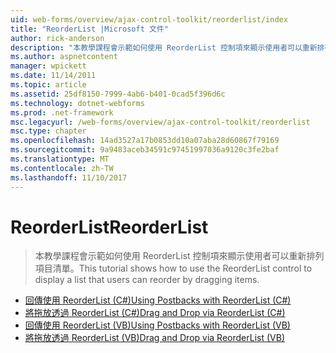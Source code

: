 ```yaml
---
uid: web-forms/overview/ajax-control-toolkit/reorderlist/index
title: "ReorderList |Microsoft 文件"
author: rick-anderson
description: "本教學課程會示範如何使用 ReorderList 控制項來顯示使用者可以重新排列項目清單。"
ms.author: aspnetcontent
manager: wpickett
ms.date: 11/14/2011
ms.topic: article
ms.assetid: 25df8150-7999-4ab6-b401-0cad5f396d6c
ms.technology: dotnet-webforms
ms.prod: .net-framework
msc.legacyurl: /web-forms/overview/ajax-control-toolkit/reorderlist
msc.type: chapter
ms.openlocfilehash: 14ad3527a17b0853dd10a07aba28d60867f79169
ms.sourcegitcommit: 9a9483aceb34591c97451997036a9120c3fe2baf
ms.translationtype: MT
ms.contentlocale: zh-TW
ms.lasthandoff: 11/10/2017
---
```

<a name="reorderlist"></a><span data-ttu-id="b5362-103">ReorderList</span><span class="sxs-lookup"><span data-stu-id="b5362-103">ReorderList</span></span>
====================
> <span data-ttu-id="b5362-104">本教學課程會示範如何使用 ReorderList 控制項來顯示使用者可以重新排列項目清單。</span><span class="sxs-lookup"><span data-stu-id="b5362-104">This tutorial shows how to use the ReorderList control to display a list that users can reorder by dragging items.</span></span>


- [<span data-ttu-id="b5362-105">回傳使用 ReorderList (C#)</span><span class="sxs-lookup"><span data-stu-id="b5362-105">Using Postbacks with ReorderList (C#)</span></span>](using-postbacks-with-reorderlist-cs.md)
- [<span data-ttu-id="b5362-106">將拖放透過 ReorderList (C#)</span><span class="sxs-lookup"><span data-stu-id="b5362-106">Drag and Drop via ReorderList (C#)</span></span>](drag-and-drop-via-reorderlist-cs.md)
- [<span data-ttu-id="b5362-107">回傳使用 ReorderList (VB)</span><span class="sxs-lookup"><span data-stu-id="b5362-107">Using Postbacks with ReorderList (VB)</span></span>](using-postbacks-with-reorderlist-vb.md)
- [<span data-ttu-id="b5362-108">將拖放透過 ReorderList (VB)</span><span class="sxs-lookup"><span data-stu-id="b5362-108">Drag and Drop via ReorderList (VB)</span></span>](drag-and-drop-via-reorderlist-vb.md)
